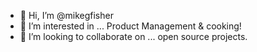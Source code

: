 - 👋 Hi, I’m @mikegfisher
- 👀 I’m interested in ... Product Management & cooking!
- 💞️ I’m looking to collaborate on ... open source projects. 

<!---
mikegfisher/mikegfisher is a ✨ special ✨ repository because its `README.md` (this file) appears on your GitHub profile.
You can click the Preview link to take a look at your changes.
--->
